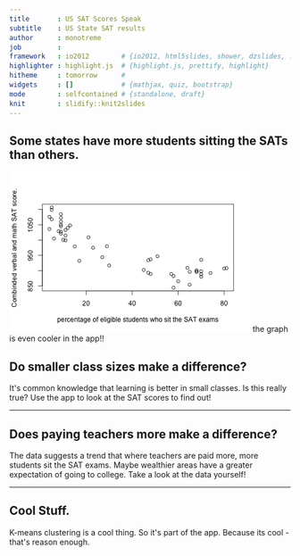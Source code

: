 ```yaml
---
title       : US SAT Scores Speak
subtitle    : US State SAT results 
author      : monotreme
job         : 
framework   : io2012        # {io2012, html5slides, shower, dzslides, ...}
highlighter : highlight.js  # {highlight.js, prettify, highlight}
hitheme     : tomorrow      # 
widgets     : []            # {mathjax, quiz, bootstrap}
mode        : selfcontained # {standalone, draft}
knit        : slidify::knit2slides
---
```


## Some states have more students sitting the SATs than others.

![plot of chunk unnamed-chunk-1](assets/fig/unnamed-chunk-1-1.png) 
the graph is even cooler in the app!!

## Do smaller class sizes make a difference?
It's common knowledge that learning is better in small classes.  Is this really true? Use the app to look at the SAT scores to find out!

---
## Does paying teachers more make a difference?
The data suggests a trend that where teachers are paid more, more students sit the SAT exams. Maybe wealthier areas have a greater expectation of going to college.  Take a look at the data yourself! 

---
## Cool Stuff.
K-means clustering is a cool thing.  So it's part of the app.  Because its cool - that's reason enough.



